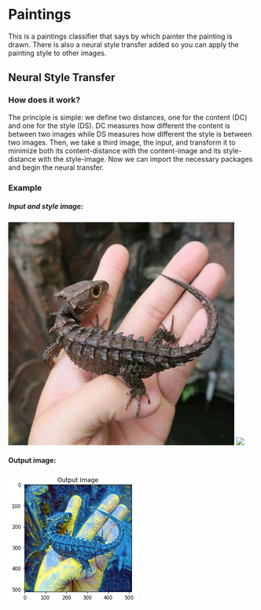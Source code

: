 # Paintings
This is a paintings classifier that says by which painter the painting is drawn. There is also a neural style transfer added so you can apply the painting style to other images.

## Neural Style Transfer
### How does it work?
The principle is simple: we define two distances, one for the content (DC) and one for the style (DS). DC measures how different the content is between two images while DS measures how different the style is between two images. Then, we take a third image, the input, and transform it to minimize both its content-distance with the content-image and its style-distance with the style-image. Now we can import the necessary packages and begin the neural transfer.

### Example
##### Input and style image:
![](/data/paintings/Red-Eyed_Crocodile_Skink.jpg)
![](/data/paintings/van-gogh-starry-night.png)

#### Output image:
![](/data/output/index.png)